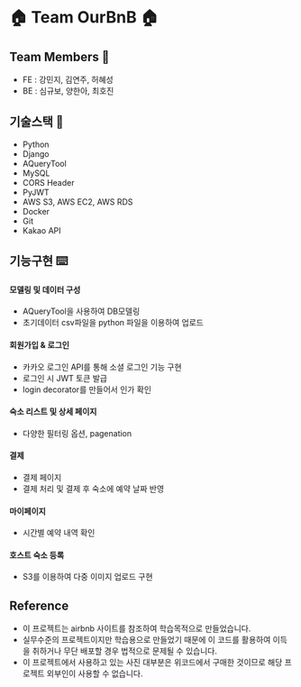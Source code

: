 # 🏠 Team OurBnB 🏠


## Team Members 👥

- FE : 강민지, 김연주, 허혜성
- BE : 심규보, 양한아, 최호진


## 기술스택 🔧

- Python
- Django
- AQueryTool
- MySQL
- CORS Header
- PyJWT
- AWS S3, AWS EC2, AWS RDS
- Docker
- Git
- Kakao API


## 기능구현 ⌨️

#### 모델링 및 데이터 구성
- AQueryTool을 사용하여 DB모델링
- 초기데이터 csv파일을 python 파일을 이용하여 업로드

#### 회원가입 & 로그인
- 카카오 로그인 API를 통해 소셜 로그인 기능 구현
- 로그인 시 JWT 토큰 발급
- login decorator를 만들어서 인가 확인

#### 숙소 리스트 및 상세 페이지
- 다양한 필터링 옵션, pagenation

#### 결제
- 결제 페이지
- 결제 처리 및 결제 후 숙소에 예약 날짜 반영

#### 마이페이지
- 시간별 예약 내역 확인

#### 호스트 숙소 등록
- S3를 이용하여 다중 이미지 업로드 구현


## Reference
- 이 프로젝트는 airbnb 사이트를 참조하여 학습목적으로 만들었습니다.
- 실무수준의 프로젝트이지만 학습용으로 만들었기 때문에 이 코드를 활용하여 이득을 취하거나 무단 배포할 경우 법적으로 문제될 수 있습니다.
- 이 프로젝트에서 사용하고 있는 사진 대부분은 위코드에서 구매한 것이므로 해당 프로젝트 외부인이 사용할 수 없습니다.


